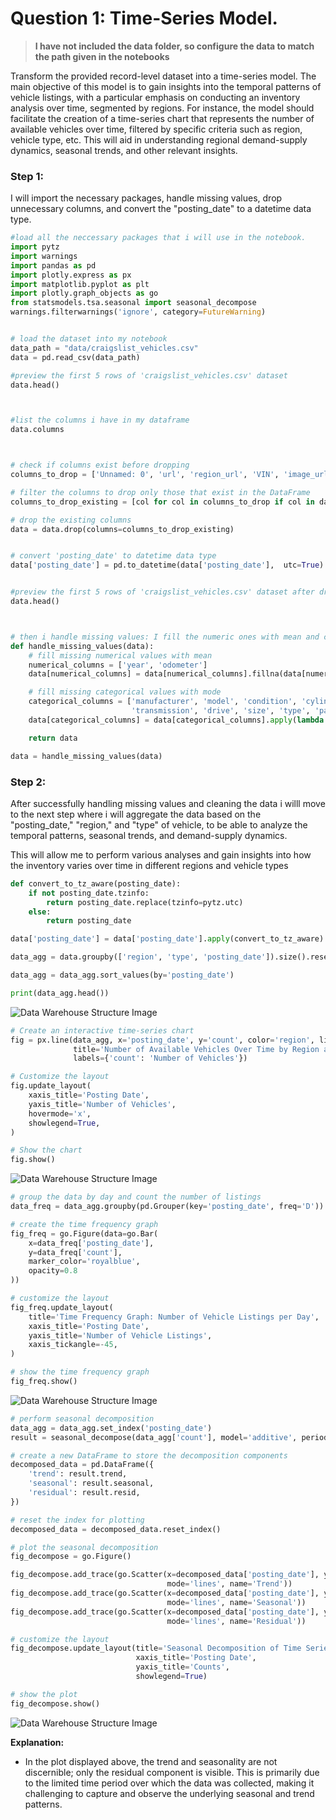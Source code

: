 # Question 1: Time-Series Model. 

> **I have not included the data folder, so configure the data to match the path given in the notebooks**

Transform the provided record-level dataset into a time-series model. The main objective of this model is to gain insights into the temporal patterns of vehicle listings, with a particular emphasis on conducting an inventory analysis over time, segmented by regions. For instance, the model should facilitate the creation of a time-series chart that represents the number of available vehicles over time, filtered by specific criteria such as region, vehicle type, etc. This will aid in understanding regional demand-supply dynamics, seasonal trends, and other relevant insights. 


### **Step 1:**
I will import the necessary packages, handle missing values, drop unnecessary columns, and convert the "posting_date" to a datetime data type.


```python
#load all the neccessary packages that i will use in the notebook. 
import pytz
import warnings
import pandas as pd
import plotly.express as px
import matplotlib.pyplot as plt
import plotly.graph_objects as go
from statsmodels.tsa.seasonal import seasonal_decompose
warnings.filterwarnings('ignore', category=FutureWarning)


# load the dataset into my notebook
data_path = "data/craigslist_vehicles.csv"
data = pd.read_csv(data_path)

#preview the first 5 rows of 'craigslist_vehicles.csv' dataset
data.head() 



#list the columns i have in my dataframe
data.columns



# check if columns exist before dropping
columns_to_drop = ['Unnamed: 0', 'url', 'region_url', 'VIN', 'image_url', 'description', 'county', 'lat', 'long', 'removal_date']

# filter the columns to drop only those that exist in the DataFrame
columns_to_drop_existing = [col for col in columns_to_drop if col in data.columns]

# drop the existing columns
data = data.drop(columns=columns_to_drop_existing)


# convert 'posting_date' to datetime data type
data['posting_date'] = pd.to_datetime(data['posting_date'],  utc=True)


#preview the first 5 rows of 'craigslist_vehicles.csv' dataset after droping unncessary columns and coverting "post)time" to date. 
data.head() 



# then i handle missing values: I fill the numeric ones with mean and categorical ones with mode. 
def handle_missing_values(data):
    # fill missing numerical values with mean
    numerical_columns = ['year', 'odometer']
    data[numerical_columns] = data[numerical_columns].fillna(data[numerical_columns].mean())

    # fill missing categorical values with mode
    categorical_columns = ['manufacturer', 'model', 'condition', 'cylinders', 'fuel', 'title_status',
                           'transmission', 'drive', 'size', 'type', 'paint_color', 'posting_date']
    data[categorical_columns] = data[categorical_columns].apply(lambda x: x.fillna(x.mode().iloc[0]))

    return data

data = handle_missing_values(data)
```

### **Step 2:**
After successfully handling missing values and cleaning the data i willl move to the next step where i will aggregate the data based on the "posting_date," "region," and "type" of vehicle, to be able to analyze the temporal patterns, seasonal trends, and demand-supply dynamics.

This will allow me to perform various analyses and gain insights into how the inventory varies over time in different regions and vehicle types


```python
def convert_to_tz_aware(posting_date):
    if not posting_date.tzinfo:
        return posting_date.replace(tzinfo=pytz.utc)
    else:
        return posting_date

data['posting_date'] = data['posting_date'].apply(convert_to_tz_aware)

data_agg = data.groupby(['region', 'type', 'posting_date']).size().reset_index(name='count')

data_agg = data_agg.sort_values(by='posting_date')

print(data_agg.head())
```

![Data Warehouse Structure Image](https://github.com/HarunMbaabu/Craigslist-Used-Vehicles-Solution-Athena/blob/main/Image/step2.1.png) 


```python
# Create an interactive time-series chart
fig = px.line(data_agg, x='posting_date', y='count', color='region', line_group='type',
              title='Number of Available Vehicles Over Time by Region and Vehicle Type',
              labels={'count': 'Number of Vehicles'})

# Customize the layout
fig.update_layout(
    xaxis_title='Posting Date',
    yaxis_title='Number of Vehicles',
    hovermode='x',
    showlegend=True,
)

# Show the chart
fig.show()
```

![Data Warehouse Structure Image](https://github.com/HarunMbaabu/Craigslist-Used-Vehicles-Solution-Athena/blob/main/Image/simple_trash.png)


```python
# group the data by day and count the number of listings
data_freq = data_agg.groupby(pd.Grouper(key='posting_date', freq='D')).sum().reset_index()

# create the time frequency graph
fig_freq = go.Figure(data=go.Bar(
    x=data_freq['posting_date'],
    y=data_freq['count'],
    marker_color='royalblue',
    opacity=0.8
))

# customize the layout
fig_freq.update_layout(
    title='Time Frequency Graph: Number of Vehicle Listings per Day',
    xaxis_title='Posting Date',
    yaxis_title='Number of Vehicle Listings',
    xaxis_tickangle=-45,
)

# show the time frequency graph
fig_freq.show()
```
![Data Warehouse Structure Image](https://github.com/HarunMbaabu/Craigslist-Used-Vehicles-Solution-Athena/blob/main/Image/step2.3.png)


```python
# perform seasonal decomposition
data_agg = data_agg.set_index('posting_date')
result = seasonal_decompose(data_agg['count'], model='additive', period=365)

# create a new DataFrame to store the decomposition components
decomposed_data = pd.DataFrame({
    'trend': result.trend,
    'seasonal': result.seasonal,
    'residual': result.resid,
})

# reset the index for plotting
decomposed_data = decomposed_data.reset_index()

# plot the seasonal decomposition
fig_decompose = go.Figure()

fig_decompose.add_trace(go.Scatter(x=decomposed_data['posting_date'], y=decomposed_data['trend'],
                                   mode='lines', name='Trend'))
fig_decompose.add_trace(go.Scatter(x=decomposed_data['posting_date'], y=decomposed_data['seasonal'],
                                   mode='lines', name='Seasonal'))
fig_decompose.add_trace(go.Scatter(x=decomposed_data['posting_date'], y=decomposed_data['residual'],
                                   mode='lines', name='Residual'))

# customize the layout
fig_decompose.update_layout(title='Seasonal Decomposition of Time Series',
                            xaxis_title='Posting Date',
                            yaxis_title='Counts',
                            showlegend=True)

# show the plot
fig_decompose.show()
```

![Data Warehouse Structure Image](https://github.com/HarunMbaabu/Craigslist-Used-Vehicles-Solution-Athena/blob/main/Image/step2.4.png)

**Explanation:**
- In the plot displayed above, the trend and seasonality are not discernible; only the residual component is visible. This is primarily due to the limited time period over which the data was collected, making it challenging to capture and observe the underlying seasonal and trend patterns.

